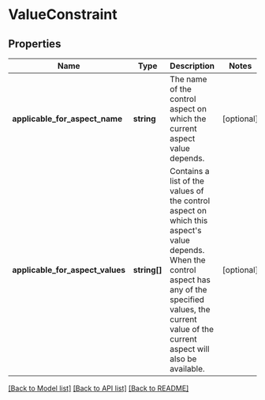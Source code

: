# ValueConstraint

## Properties
Name | Type | Description | Notes
------------ | ------------- | ------------- | -------------
**applicable_for_aspect_name** | **string** | The name of the control aspect on which the current aspect value depends. | [optional] 
**applicable_for_aspect_values** | **string[]** | Contains a list of the values of the control aspect on which this aspect&#39;s value depends. When the control aspect has any of the specified values, the current value of the current aspect will also be available. | [optional] 

[[Back to Model list]](../README.md#documentation-for-models) [[Back to API list]](../README.md#documentation-for-api-endpoints) [[Back to README]](../README.md)


